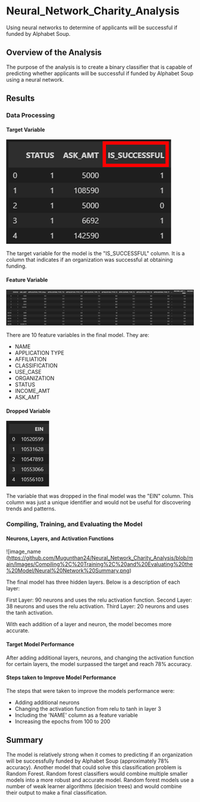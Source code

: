 # Neural_Network_Charity_Analysis
Using neural networks to determine of applicants will be successful if funded by Alphabet Soup.

## Overview of the Analysis
The purpose of the analysis is to create a binary classifier that is capable of predicting whether applicants will be successful if funded by Alphabet Soup using a neural network.

## Results

### Data Processing

#### Target Variable
![image_name](https://github.com/Mugunthan24/Neural_Network_Charity_Analysis/blob/main/Images/Data%20Processing/Target%20Variable.png)

The target variable for the model is the "IS_SUCCESSFUL" column. It is a column that indicates if an organization was successful at obtaining funding.

#### Feature Variable
![image_name](https://github.com/Mugunthan24/Neural_Network_Charity_Analysis/blob/main/Images/Data%20Processing/Feature%20Variables.png)

There are 10 feature variables in the final model. They are:
- NAME
- APPLICATION TYPE
- AFFILIATION
- CLASSIFICATION
- USE_CASE
- ORGANIZATION
- STATUS
- INCOME_AMT
- ASK_AMT

#### Dropped Variable
![image_name](https://github.com/Mugunthan24/Neural_Network_Charity_Analysis/blob/main/Images/Data%20Processing/Dropped%20Variable.png)

The variable that was dropped in the final model was the "EIN" column. This column was just a unique identifier and would not be useful for discovering trends and patterns.

### Compiling, Training, and Evaluating the Model

#### Neurons, Layers, and Activation Functions

![image_name (https://github.com/Mugunthan24/Neural_Network_Charity_Analysis/blob/main/Images/Compiling%2C%20Training%2C%20and%20Evaluating%20the%20Model/Neural%20Network%20Summary.png)

The final model has three hidden layers. Below is a description of each layer:

First Layer: 90 neurons and uses the relu activation function.
Second Layer: 38 neurons and uses the relu activation.
Third Layer: 20 neurons and uses the tanh activation.

With each addition of a layer and neuron, the model becomes more accurate.

#### Target Model Performance
After adding additional layers, neurons, and changing the activation function for certain layers, the model surpassed the target and reach 78% accuracy.

#### Steps taken to Improve Model Performance
The steps that were taken to improve the models performance were:
- Adding additional neurons
- Changing the activation function from relu to tanh in layer 3
- Including the 'NAME' column as a feature variable
- Increasing the epochs from 100 to 200

## Summary

The model is relatively strong when it comes to predicting if an organization will be successfully funded by Alphabet Soup (approximately 78% accuracy). Another model that could solve this classification problem is Random Forest. Random forest classifiers would combine multiple smaller models into a more robust and accurate model. Random forest models use a number of weak learner algorithms (decision trees) and would combine their output to make a final classification.

